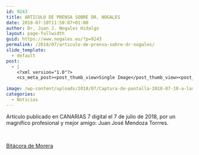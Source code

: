 ```yaml
---
id: 9243
title: ARTICULO DE PRENSA SOBRE DR. NOGALES
date: 2018-07-10T11:50:07+01:00
author: Dr. Juan J. Nogales Hidalgo
layout: page-fullwidth
guid: https://www.nogales.eu/?p=9243
permalink: /2018/07/articulo-de-prensa-sobre-dr-nogales/
slide_template:
  - default
post:
  - |
    <?xml version="1.0"?>
    <cs_meta_post><post_thumb_view>Single Image</post_thumb_view><post_featured_image_as_thumbnail/><post_thumb_audio/><post_thumb_video/><post_thumb_slider/><post_thumb_slider_type/><inside_post_thumb_view>Single Image</inside_post_thumb_view><inside_post_featured_image_as_thumbnail/><inside_post_thumb_audio/><inside_post_thumb_video/><inside_post_thumb_slider/><inside_post_thumb_slider_type/><post_social_sharing>on</post_social_sharing><post_author_info_show>on</post_author_info_show><post_tags_show>on</post_tags_show><post_attachment_show>on</post_attachment_show><page_title/><page_sub_title/><page_subheader_color/><page_subheader_font_color/><header_banner_style>default_header</header_banner_style><header_banner_image/><header_banner_flex_slider>blog</header_banner_flex_slider><custom_slider_id/><sidebar_layout><cs_layout/></sidebar_layout></cs_meta_post>
    
image: /wp-content/uploads/2018/07/Captura-de-pantalla-2018-07-10-a-las-11.42.24.png
categories:
  - Noticias
---
```

Artículo publicado en CANARIAS 7 digital el 7 de julio de 2018, por un magnífico profesional y mejor amigo: Juan José Mendoza Torrres.

&nbsp;

[Bitácora de Morera](https://www.nogales.eu/wp-content/uploads/2018/07/Bitácora-de-Morera.pdf)